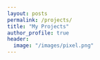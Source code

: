 ```yaml
---
layout: posts
permalink: /projects/
title: "My Projects"
author_profile: true
header:
  image: "/images/pixel.png"
---
```


